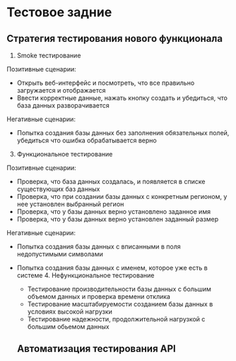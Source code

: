 # Тестовое задние
## Стратегия тестирования нового функционала

1. Smoke тестирование

Позитивные сценарии:
   - Открыть веб-интерфейс и посмотреть, что все правильно загружается и отображается
   - Ввести корректные данные, нажать кнопку создать и убедиться, что база данных разворачивается

Негативные сценарии:
- Попытка создания базы данных без заполнения обязательных полей, убедиться что ошибка обрабатывается верно
3. Функциональное тестирование
  
  Позитивные сценарии:
   - Проверка, что база данных создалась, и появляется в списке существующих баз данных
   - Проверка, что при создании базы данных с конкретным регионом, у нее установлен выбранный регион
   - Проверка, что у базы данных верно установлено заданное имя
   - Проверка, что у базы данных верно установлен заданный размер
  
  Негативные сценарии:
- Попытка создания базы данных с вписанными в поля недопустимыми символами
- Попытка создания базы данных с именем, которое уже есть в системе
  4. Нефункциональное тестирование
   - Тестирование производительности базы данных с большим объемом данных и проверка времени отклика
   - Тестирование масштабируемости созданием базы данных в условиях высокой нагрузки
   - Тестирование надежности, продолжительной нагрузкой с большим обьемом данных

  ## Автоматизация тестирования API
  

